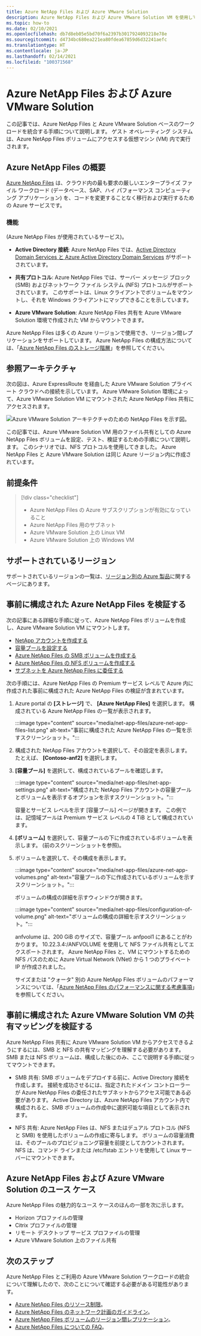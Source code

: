 ```yaml
---
title: Azure NetApp Files および Azure VMware Solution
description: Azure NetApp Files および Azure VMware Solution VM を使用して、オンプレミス サーバー、Azure VMware Solution VM、クラウド インフラストラクチャの間でデータを移行および同期します。
ms.topic: how-to
ms.date: 02/10/2021
ms.openlocfilehash: db7d8eb05e5bd70f6a2397b3017924093218e78e
ms.sourcegitcommit: d4734bc680ea221ea80fdea67859d6d32241aefc
ms.translationtype: HT
ms.contentlocale: ja-JP
ms.lasthandoff: 02/14/2021
ms.locfileid: "100371568"
---
```

# <a name="azure-netapp-files-with-azure-vmware-solution"></a>Azure NetApp Files および Azure VMware Solution

この記事では、Azure NetApp Files と Azure VMware Solution ベースのワークロードを統合する手順について説明します。 ゲスト オペレーティング システムは、Azure NetApp Files ボリュームにアクセスする仮想マシン (VM) 内で実行されます。 

## <a name="azure-netapp-files-overview"></a>Azure NetApp Files の概要

[Azure NetApp Files](../azure-netapp-files/azure-netapp-files-introduction.md) は、クラウド内の最も要求の厳しいエンタープライズ ファイル ワークロード (データベース、SAP、ハイ パフォーマンス コンピューティング アプリケーション) を、コードを変更することなく移行および実行するための Azure サービスです。

### <a name="features"></a>機能
(Azure NetApp Files が使用されているサービス)。

- **Active Directory 接続**: Azure NetApp Files では、[Active Directory Domain Services と Azure Active Directory Domain Services](../azure-netapp-files/azure-netapp-files-create-volumes-smb.md#decide-which-domain-services-to-use) がサポートされています。

- **共有プロトコル**: Azure NetApp Files では、サーバー メッセージ ブロック (SMB) およびネットワーク ファイル システム (NFS) プロトコルがサポートされています。 このサポートは、Linux クライアントでボリュームをマウントし、それを Windows クライアントにマップできることを示しています。

- **Azure VMware Solution**: Azure NetApp Files 共有を Azure VMware Solution 環境で作成された VM からマウントできます。

Azure NetApp Files は多くの Azure リージョンで使用でき、リージョン間レプリケーションをサポートしています。 Azure NetApp Files の構成方法については、「[Azure NetApp Files のストレージ階層](../azure-netapp-files/azure-netapp-files-understand-storage-hierarchy.md)」を参照してください。

## <a name="reference-architecture"></a>参照アーキテクチャ

次の図は、Azure ExpressRoute を経由した Azure VMware Solution プライベート クラウドへの接続を示しています。 Azure VMware Solution 環境によって、Azure VMware Solution VM にマウントされた Azure NetApp Files 共有にアクセスされます。

![Azure VMware Solution アーキテクチャのための NetApp Files を示す図。](media/net-app-files/net-app-files-topology.png)

この記事では、Azure VMware Solution VM 用のファイル共有としての Azure NetApp Files ボリュームを設定、テスト、検証するための手順について説明します。 このシナリオでは、NFS プロトコルを使用してきました。 Azure NetApp Files と Azure VMware Solution は同じ Azure リージョン内に作成されています。

## <a name="prerequisites"></a>前提条件 

> [!div class="checklist"]
> * Azure NetApp Files の Azure サブスクリプションが有効になっていること
> * Azure NetApp Files 用のサブネット
> * Azure VMware Solution 上の Linux VM
> * Azure VMware Solution 上の Windows VM

## <a name="regions-supported"></a>サポートされているリージョン

サポートされているリージョンの一覧は、[リージョン別の Azure 製品](https://azure.microsoft.com/global-infrastructure/services/?products=netapp,azure-vmware&regions=all)に関するページにあります。

## <a name="verify-pre-configured-azure-netapp-files"></a>事前に構成された Azure NetApp Files を検証する 

次の記事にある詳細な手順に従って、Azure NetApp Files ボリュームを作成し、Azure VMware Solution VM にマウントします。

- [NetApp アカウントを作成する](../azure-netapp-files/azure-netapp-files-create-netapp-account.md)
- [容量プールを設定する](../azure-netapp-files/azure-netapp-files-set-up-capacity-pool.md)
- [Azure NetApp Files の SMB ボリュームを作成する](../azure-netapp-files/azure-netapp-files-create-volumes-smb.md)
- [Azure NetApp Files の NFS ボリュームを作成する](../azure-netapp-files/azure-netapp-files-create-volumes.md)
- [サブネットを Azure NetApp Files に委任する](../azure-netapp-files/azure-netapp-files-delegate-subnet.md)

次の手順には、Azure NetApp Files の Premium サービス レベルで Azure 内に作成された事前に構成された Azure NetApp Files の検証が含まれています。

1. Azure portal の **[ストレージ]** で、 **[Azure NetApp Files]** を選択します。 構成されている Azure NetApp Files の一覧が表示されます。 

    :::image type="content" source="media/net-app-files/azure-net-app-files-list.png" alt-text="事前に構成された Azure NetApp Files の一覧を示すスクリーンショット。"::: 

2. 構成された NetApp Files アカウントを選択して、その設定を表示します。 たとえば、 **[Contoso-anf2]** を選択します。 

3. **[容量プール]** を選択して、構成されているプールを確認します。 

    :::image type="content" source="media/net-app-files/net-app-settings.png" alt-text="構成された NetApp Files アカウントの容量プールとボリュームを表示するオプションを示すスクリーンショット。":::

    容量とサービス レベルを示す [容量プール] ページが開きます。 この例では、記憶域プールは Premium サービス レベルの 4 TiB として構成されています。

4. **[ボリューム]** を選択して、容量プールの下に作成されているボリュームを表示します。 (前のスクリーンショットを参照)。

5. ボリュームを選択して、その構成を表示します。  

    :::image type="content" source="media/net-app-files/azure-net-app-volumes.png" alt-text="容量プールの下に作成されているボリュームを示すスクリーンショット。":::

    ボリュームの構成の詳細を示すウィンドウが開きます。

    :::image type="content" source="media/net-app-files/configuration-of-volume.png" alt-text="ボリュームの構成の詳細を示すスクリーンショット。":::

    anfvolume は、200 GiB のサイズで、容量プール anfpool1 にあることがわかります。 10.22.3.4:/ANFVOLUME を使用して NFS ファイル共有としてエクスポートされます。 Azure NetApp Files と、VM にマウントするための NFS パスのために Azure Virtual Network (VNet) から 1 つのプライベート IP が作成されました。

    サイズまたは "クォータ" 別の Azure NetApp Files ボリュームのパフォーマンスについては、「[Azure NetApp Files のパフォーマンスに関する考慮事項](../azure-netapp-files/azure-netapp-files-performance-considerations.md)」を参照してください。 

## <a name="verify-pre-configured-azure-vmware-solution-vm-share-mapping"></a>事前に構成された Azure VMware Solution VM の共有マッピングを検証する

Azure NetApp Files 共有に Azure VMware Solution VM からアクセスできるようにするには、SMB と NFS の共有マッピングを理解する必要があります。 SMB または NFS ボリュームは、構成した後にのみ、ここで説明する手順に従ってマウントできます。

- SMB 共有: SMB ボリュームをデプロイする前に、Active Directory 接続を作成します。 接続を成功させるには、指定されたドメイン コントローラーが Azure NetApp Files の委任されたサブネットからアクセス可能である必要があります。 Active Directory は、Azure NetApp Files アカウント内で構成されると、SMB ボリュームの作成中に選択可能な項目として表示されます。

- NFS 共有: Azure NetApp Files は、NFS またはデュアル プロトコル (NFS と SMB) を使用したボリュームの作成に寄与します。 ボリュームの容量消費は、そのプールのプロビジョニング容量を前提としてカウントされます。 NFS は、コマンド ラインまたは /etc/fstab エントリを使用して Linux サーバーにマウントできます。

## <a name="use-cases-of-azure-netapp-files-with-azure-vmware-solution"></a>Azure NetApp Files および Azure VMware Solution のユース ケース

Azure NetApp Files の魅力的なユース ケースのほんの一部を次に示します。 
- Horizon プロファイルの管理
- Citrix プロファイルの管理
- リモート デスクトップ サービス プロファイルの管理
- Azure VMware Solution 上のファイル共有

## <a name="next-steps"></a>次のステップ

Azure NetApp Files とご利用の Azure VMware Solution ワークロードの統合について理解したので、次のことについて確認する必要がある可能性があります。

- [Azure NetApp Files のリソース制限](../azure-netapp-files/azure-netapp-files-resource-limits.md#resource-limits)。
- [Azure NetApp Files のネットワーク計画のガイドライン](../azure-netapp-files/azure-netapp-files-network-topologies.md)。
- [Azure NetApp Files ボリュームのリージョン間レプリケーション](../azure-netapp-files/cross-region-replication-introduction.md)。 
- [Azure NetApp Files についての FAQ](../azure-netapp-files/azure-netapp-files-faqs.md)。
